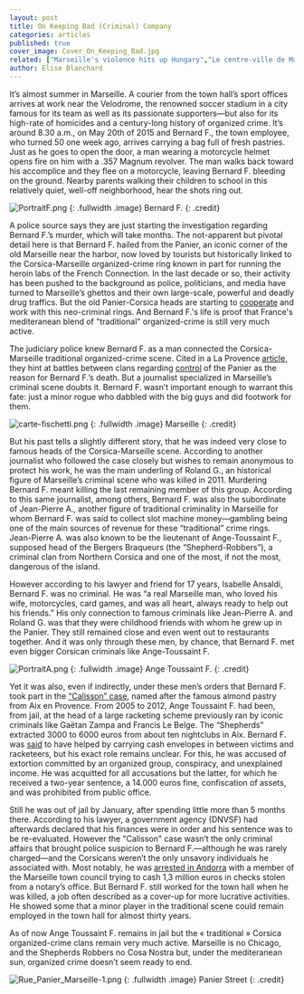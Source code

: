 ```yaml
---
layout: post
title: On Keeping Bad (Criminal) Company
categories: articles
published: true
cover_image: Cover_On_Keeping_Bad.jpg
related: ["Marseille's violence hits up Hungary","Le centre-ville de Marseille, une zone de sécurité non prioritaire"]
author: Elise Blanchard
---
```


It’s almost summer in Marseille. A courier from the town hall’s sport offices arrives at work near the Velodrome, the renowned soccer stadium in a city famous for its team as well as its passionate supporters—but also for its high-rate of homicides and a century-long history of organized crime. It’s around 8.30 a.m., on May 20th of 2015 and Bernard F., the town employee, who turned 50 one week ago, arrives carrying a bag full of fresh pastries. Just as he goes to open the door, a man wearing a motorcycle helmet opens fire on him with a .357 Magnum revolver. The man walks back toward his accomplice and they flee on a motorcycle, leaving Bernard F. bleeding on the ground. Nearby parents walking their children to school in this relatively quiet, well-off neighborhood, hear the shots ring out. 

![PortraitF.png]({{site.baseurl}}/img/PortraitF.png)
{: .fullwidth .image}
Bernard F.
{: .credit}

A police source says they are just starting the investigation regarding Bernard F.’s murder, which will take months. The not-apparent but pivotal detail here is that Bernard F. hailed from the Panier, an iconic corner of the old Marseille near the harbor, now loved by tourists but historically linked to the Corsica-Marseille organized-crime ring known in part for running the heroin labs of the French Connection. In the last decade or so, their activity has been pushed to the background as police, politicians, and media have turned to Marseille’s ghettos and their own large-scale, powerful and deadly drug traffics. But the old Panier-Corsica heads are starting to [cooperate](http://www.laprovence.com/article/actualites/3490484/marseille-linquietante-alliance-du-milieu-et-des-bandits-des-cites.html) and work with this neo-criminal rings. And Bernard F.'s life is proof that France's mediteranean blend of "traditional" organized-crime is still very much active. 



The judiciary police knew Bernard F. as a man connected the Corsica-Marseille traditional organized-crime scene. Cited in a La Provence [article](http://www.laprovence.com/article/actualites/3412605/marseille-execution-sur-le-chemin-de-lecole.html), they hint at battles between clans regarding [control](http://www.leparisien.fr/espace-premium/actu/abattu-pres-du-stade-velodrome-20-05-2015-4785717.php) of the Panier as the reason for Bernard F.’s death. But a journalist specialized in Marseille’s criminal scene doubts it. Bernard F. wasn’t important enough to warrant this fate: just a minor rogue who dabbled with the big guys and did footwork for them. 

![carte-fischetti.png]({{site.baseurl}}/img/carte-fischetti.png)
{: .fullwidth .image}
Marseille
{: .credit}

But his past tells a slightly different story, that he was indeed very close to famous heads of the Corsica-Marseille scene. According to another journalist who followed the case closely but wishes to remain anonymous to protect his work, he was the main underling of Roland G., an historical figure of Marseille’s criminal scene who was killed in 2011. Murdering Bernard F. meant killing the last remaining member of this group. According to this same journalist, among others, Bernard F. was also the subordinate of Jean-Pierre A., another figure of traditional criminality in Marseille for whom Bernard F. was said to collect slot machine money—gambling being one of the main sources of revenue for these “traditional” crime rings. Jean-Pierre A. was also known to be the lieutenant of Ange-Toussaint F., supposed head of the Bergers Braqueurs (the “Shepherd-Robbers”), a criminal clan from Northern Corsica and one of the most, if not the most, dangerous of the island.
  
 
However according to his lawyer and friend for 17 years, Isabelle Ansaldi, Bernard F. was no criminal. He was “a real Marseille man, who loved his wife, motorcycles, card games, and was all heart, always ready to help out his friends.” His only connection to famous criminals like Jean-Pierre A. and Roland G. was that they were childhood friends with whom he grew up in the Panier. They still remained close and even went out to restaurants together. And it was only through these men, by chance, that Bernard F. met even bigger Corsican criminals like Ange-Toussaint F.

![PortraitA.png]({{site.baseurl}}/img/PortraitA.png)
{: .fullwidth .image}
Ange Toussaint F.
{: .credit}

 
Yet it was also, even if indirectly, under these men’s orders that Bernard F. took part in the [“Calisson” case](http://www.lexpress.fr/actualite/societe/aix-en-provence-la-rancon-de-la-pegre_1225322.html), named after the famous almond pastry from Aix en Provence. From 2005 to 2012, Ange Toussaint F. had been, from jail, at the head of a large racketing scheme previously ran by iconic criminals like Gaëtan Zampa and Francis Le Belge. The “Shepherds” extracted 3000 to 6000 euros from about ten nightclubs in Aix. Bernard F. was [said](http://www.laprovence.com/article/actualites/3412392/execution-sur-le-chemin-de-lecole-a-marseille.html) to have helped by carrying cash envelopes in between victims and racketeers, but his exact role remains unclear. For this, he was accused of extortion committed by an organized group, conspiracy, and unexplained income. He was acquitted for all accusations but the latter, for which he received a two-year sentence, a 14.000 euros fine, confiscation of assets, and was prohibited from public office.
 
 
Still he was out of jail by January, after spending little more than 5 months there. According to his lawyer, a government agency (DNVSF) had afterwards declared that his finances were in order and his sentence was to be re-evaluated. However the "Calisson" case wasn’t the only criminal affairs that brought police suspicion to Bernard F.—although he was rarely charged—and the Corsicans weren’t the only unsavory individuals he associated with. Most notably, he was [arrested in Andorra](http://www.lamarseillaise.fr/marseille/faits-divers-justice/38939-petit-ber-bandit-coursier-de-la-mairie-a-ete-abattu) with a member of the Marseille town council trying to cash 1,3 million euros in checks stolen from a notary’s office. But Bernard F. still worked for the town hall when he was killed, a job often described as a cover-up for more lucrative activities. He showed some that a minor player in the traditional scene could remain employed in the town hall for almost thirty years.

 
As of now Ange Toussaint F. remains in jail but the « traditional » Corsica organized-crime clans remain very much active. Marseille is no Chicago, and the Shepherds Robbers no Cosa Nostra but, under the mediteranean sun, organized crime doesn’t seem ready to end.


![Rue_Panier_Marseille-1.png]({{site.baseurl}}/img/Rue_Panier_Marseille-1.png)
{: .fullwidth .image}
Panier Street
{: .credit}
